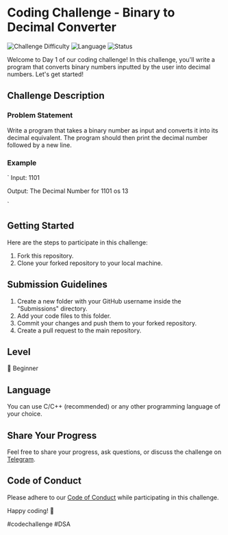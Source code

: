 # Coding Challenge - Binary to Decimal Converter

![Challenge Difficulty](https://img.shields.io/badge/Level-Beginner-brightgreen)
![Language](https://img.shields.io/badge/Language-C%2FC%2B%2B-blue)
![Status](https://img.shields.io/badge/Status-Completed-brightgreen)

Welcome to Day 1 of our coding challenge! In this challenge, you'll write a program that converts binary numbers inputted by the user into decimal numbers. Let's get started!

## Challenge Description

### Problem Statement

Write a program that takes a binary number as input and converts it into its decimal equivalent. The program should then print the decimal number followed by a new line.

### Example

`
Input: 1101

Output: The Decimal Number for 1101 os 13

`

 
## Getting Started

Here are the steps to participate in this challenge:

1. Fork this repository.
2. Clone your forked repository to your local machine.

## Submission Guidelines

1. Create a new folder with your GitHub username inside the "Submissions" directory.
2. Add your code files to this folder.
3. Commit your changes and push them to your forked repository.
4. Create a pull request to the main repository.

## Level

🌟 Beginner

## Language

You can use C/C++ (recommended) or any other programming language of your choice.

## Share Your Progress

Feel free to share your progress, ask questions, or discuss the challenge on [Telegram](https://t.me/Programmers_Nation).

## Code of Conduct

Please adhere to our [Code of Conduct](CODE_OF_CONDUCT.md) while participating in this challenge.

Happy coding! 🚀

#codechallenge #DSA

